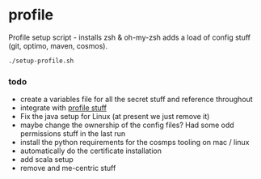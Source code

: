 # profile

Profile setup script - installs zsh & oh-my-zsh adds a load of config stuff (git, optimo, maven, cosmos).

```bash
./setup-profile.sh
```

### todo

* create a variables file for all the secret stuff and reference throughout
* integrate with [profile stuff](https://github.com/phillipbarron/dev-env)
* Fix the java setup for Linux (at present we just remove it)
* maybe change the ownership of the config files? Had some odd permissions stuff in the last run
* install the python requirements for the cosmps tooling on mac / linux
* automatically do the certificate installation
* add scala setup
* remove and me-centric stuff
